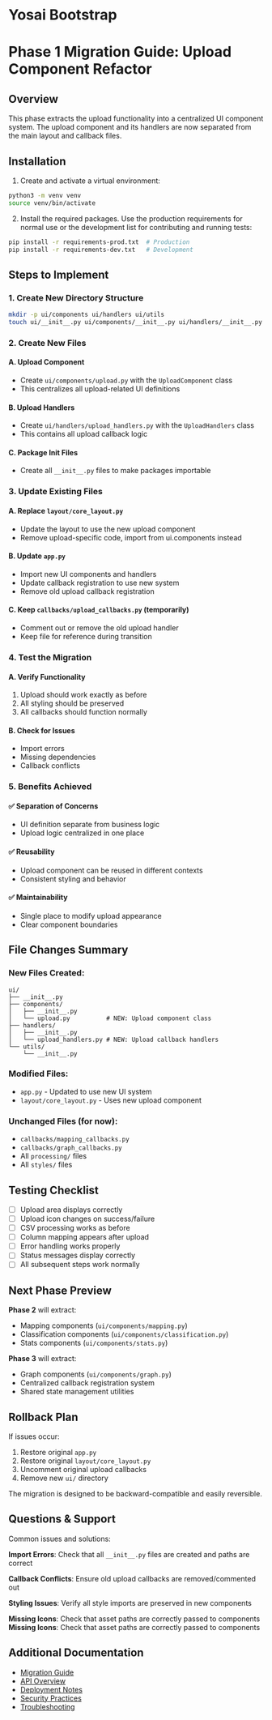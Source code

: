 # Yosai Bootstrap

# Phase 1 Migration Guide: Upload Component Refactor

## Overview
This phase extracts the upload functionality into a centralized UI component system. The upload component and its handlers are now separated from the main layout and callback files.

## Installation

1. Create and activate a virtual environment:

```bash
python3 -m venv venv
source venv/bin/activate
```

2. Install the required packages. Use the production requirements for normal use or the development list for contributing and running tests:

```bash
pip install -r requirements-prod.txt  # Production
pip install -r requirements-dev.txt   # Development
```

## Steps to Implement

### 1. Create New Directory Structure
```bash
mkdir -p ui/components ui/handlers ui/utils
touch ui/__init__.py ui/components/__init__.py ui/handlers/__init__.py ui/utils/__init__.py
```

### 2. Create New Files

#### A. Upload Component
- Create `ui/components/upload.py` with the `UploadComponent` class
- This centralizes all upload-related UI definitions

#### B. Upload Handlers
- Create `ui/handlers/upload_handlers.py` with the `UploadHandlers` class
- This contains all upload callback logic

#### C. Package Init Files
- Create all `__init__.py` files to make packages importable

### 3. Update Existing Files

#### A. Replace `layout/core_layout.py`
- Update the layout to use the new upload component
- Remove upload-specific code, import from ui.components instead

#### B. Update `app.py`
- Import new UI components and handlers
- Update callback registration to use new system
- Remove old upload callback registration

#### C. Keep `callbacks/upload_callbacks.py` (temporarily)
- Comment out or remove the old upload handler
- Keep file for reference during transition

### 4. Test the Migration

#### A. Verify Functionality
1. Upload should work exactly as before
2. All styling should be preserved
3. All callbacks should function normally

#### B. Check for Issues
- Import errors
- Missing dependencies
- Callback conflicts

### 5. Benefits Achieved

#### ✅ Separation of Concerns
- UI definition separate from business logic
- Upload logic centralized in one place

#### ✅ Reusability
- Upload component can be reused in different contexts
- Consistent styling and behavior

#### ✅ Maintainability
- Single place to modify upload appearance
- Clear component boundaries

## File Changes Summary

### New Files Created:
```
ui/
├── __init__.py
├── components/
│   ├── __init__.py
│   └── upload.py          # NEW: Upload component class
├── handlers/
│   ├── __init__.py
│   └── upload_handlers.py # NEW: Upload callback handlers
└── utils/
    └── __init__.py
```

### Modified Files:
- `app.py` - Updated to use new UI system
- `layout/core_layout.py` - Uses new upload component

### Unchanged Files (for now):
- `callbacks/mapping_callbacks.py`
- `callbacks/graph_callbacks.py`
- All `processing/` files
- All `styles/` files

## Testing Checklist

- [ ] Upload area displays correctly
- [ ] Upload icon changes on success/failure
- [ ] CSV processing works as before
- [ ] Column mapping appears after upload
- [ ] Error handling works properly
- [ ] Status messages display correctly
- [ ] All subsequent steps work normally

## Next Phase Preview

**Phase 2** will extract:
- Mapping components (`ui/components/mapping.py`)
- Classification components (`ui/components/classification.py`)
- Stats components (`ui/components/stats.py`)

**Phase 3** will extract:
- Graph components (`ui/components/graph.py`)
- Centralized callback registration system
- Shared state management utilities

## Rollback Plan

If issues occur:
1. Restore original `app.py`
2. Restore original `layout/core_layout.py`
3. Uncomment original upload callbacks
4. Remove new `ui/` directory

The migration is designed to be backward-compatible and easily reversible.

## Questions & Support

Common issues and solutions:

**Import Errors**: Check that all `__init__.py` files are created and paths are correct

**Callback Conflicts**: Ensure old upload callbacks are removed/commented out

**Styling Issues**: Verify all style imports are preserved in new components

**Missing Icons**: Check that asset paths are correctly passed to components
**Missing Icons**: Check that asset paths are correctly passed to components

## Additional Documentation
- [Migration Guide](MIGRATION_GUIDE.md)
- [API Overview](docs/api.md)
- [Deployment Notes](docs/deployment.md)
- [Security Practices](docs/security.md)
- [Troubleshooting](docs/troubleshooting.md)